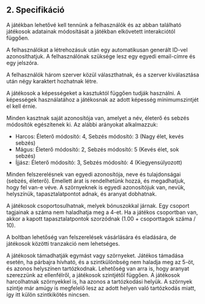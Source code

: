 ## 2. Specifikáció

A játékban lehetővé kell tennünk a felhasználók és az abban található játékosok adatainak módosítását a játékban elkövetett interakciótól függően.

A felhasználókat a létrehozásuk után egy automatikusan generált ID-vel azonosíthatjuk. A felhasználónak szüksége lesz egy egyedi email-címre és egy jelszóra.

A felhasználók három szerver közül választhatnak, és a szerver kiválasztása után négy karaktert hozhatnak létre.

A játékosok a képességeket a kasztuktól függően tudják használni. A képességek használatához a játékosnak az adott képesség minimumszintjét el kell érnie.

Minden kasztnak saját azonosítója van, amelyet a név, életerő és sebzés módosítók egészítenek ki. Az alábbi arányokat alkalmazzuk:
- Harcos: Életerő módosító: 4, Sebzés módosító: 3 (Nagy élet, kevés sebzés)
- Mágus: Életerő módosító: 2, Sebzés módosító: 5 (Kevés élet, sok sebzés)
- Íjjász: Életerő módosító: 3, Sebzés módosító: 4 (Kiegyensúlyozott)

Minden felszerelésnek van egyedi azonosítója, neve és tulajdonságai (sebzés, életerő). Emellett árat is rendelhetünk hozzá, és megadhatjuk, hogy fel van-e véve. A szörnyeknek is egyedi azonosítójuk van, nevük, helyszínük, tapasztalatpontot adnak, és aranyat dobhatnak.

A játékosok csoportosulhatnak, melyek bónuszokkal járnak. Egy csoport tagjainak a száma nem haladhatja meg a 4-et. Ha a játékos csoportban van, akkor a kapott tapasztalatpontok szorzódnak (1.00 + csoporttagok száma / 10).

A boltban lehetőség van felszerelések vásárlására és eladására, de játékosok közötti tranzakció nem lehetséges.

A játékosok támadhatják egymást vagy szörnyeket. Játékos támadása esetén, ha párbajra hívható, és a szintkülönbség nem haladja meg az 5-öt, és azonos helyszínen tartózkodnak. Lehetőség van arra is, hogy aranyat szerezzünk az ellenfélről, a játékosok szintjétől függően. A játékosok harcolhatnak szörnyekkel is, ha azonos a tartózkodási helyük. A szörnyek szintje már amúgy is megfelelő lesz az adott helyen való tartózkodás miatt, így itt külön szintkikötés nincsen.